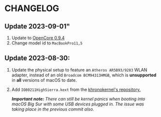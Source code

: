 # CHANGELOG

## Update 2023-09-01"
1. Update to [OpenCore 0.9.4](https://github.com/acidanthera/OpenCorePkg/releases/tag/0.9.4)
2. Change model id to `MacBookPro11,5`

## Update 2023-08-30:
1. Update the physical setup to feature an `Atheros AR5B93/9283` WLAN adapter, instead of an old `Broadcom BCM94313HMGB`, which is **unsupported** in **all** versions of macOS to date.
2. Add `IO80211HighSierra.kext` from the  [khronokernel's repository.](https://github.com/khronokernel/IO80211-Patches)

    ***Important note:*** *There can still be kernel panics when booting into macOS Big Sur with some USB devices plugged in. The issue was taking place in the previous commit also.*